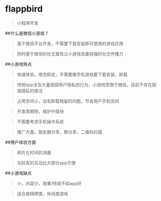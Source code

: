 # flappbird
> 小程序开发

##什么是微信小游戏？
> 基于微信平台开发，不需要下载安装即可使用的游戏应用

> 同时基于微信的社交属性让小游戏具备较强的社交传播力

##小游戏特点
> 快速体验，用完即走，不需要像手机游戏要下载安装，卸载

> 传统app涉及大量窥探用户隐私的行为，小游戏受限于微信，目前不存在窥探隐私的情况

> 占用空间小，没有卸载残留的问题，节省用户手机空间

> 开发周期短，维护升级快

> 不需要考虑手机操作系统

> 推广方面，朋友圈分享，群分享，二维码扫描

##用户体验方面
> 碎片化时间的消磨

> 与好友的互动比大部分app方便

##小游戏缺点
> 小，内容少，效果/特效不如app好

> 适合做棋牌类，休闲类游戏

